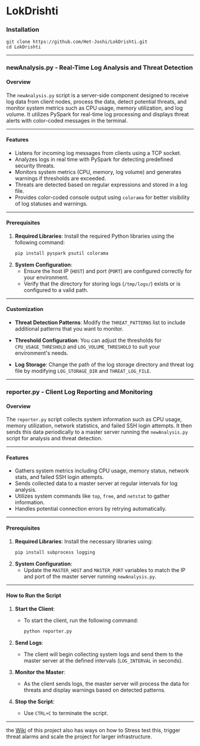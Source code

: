 # LokDrishti

### Installation

```shell
git clone https://github.com/Het-Joshi/LokDrishti.git
cd LokDrishti
```
---

### **newAnalysis.py** - Real-Time Log Analysis and Threat Detection

#### Overview
The `newAnalysis.py` script is a server-side component designed to receive log data from client nodes, process the data, detect potential threats, and monitor system metrics such as CPU usage, memory utilization, and log volume. It utilizes PySpark for real-time log processing and displays threat alerts with color-coded messages in the terminal.

---

#### **Features**
- Listens for incoming log messages from clients using a TCP socket.
- Analyzes logs in real time with PySpark for detecting predefined security threats.
- Monitors system metrics (CPU, memory, log volume) and generates warnings if thresholds are exceeded.
- Threats are detected based on regular expressions and stored in a log file.
- Provides color-coded console output using `colorama` for better visibility of log statuses and warnings.

---

#### **Prerequisites**
1. **Required Libraries**:
   Install the required Python libraries using the following command:
   ```bash
   pip install pyspark psutil colorama
   ```
2. **System Configuration**:
   - Ensure the host IP (`HOST`) and port (`PORT`) are configured correctly for your environment.
   - Verify that the directory for storing logs (`/tmp/logs/`) exists or is configured to a valid path.
---

#### **Customization**
- **Threat Detection Patterns**:
   Modify the `THREAT_PATTERNS` list to include additional patterns that you want to monitor.
   
- **Threshold Configuration**:
   You can adjust the thresholds for `CPU_USAGE_THRESHOLD` and `LOG_VOLUME_THRESHOLD` to suit your environment's needs.

- **Log Storage**:
   Change the path of the log storage directory and threat log file by modifying `LOG_STORAGE_DIR` and `THREAT_LOG_FILE`.

---

### **reporter.py** - Client Log Reporting and Monitoring

#### Overview
The `reporter.py` script collects system information such as CPU usage, memory utilization, network statistics, and failed SSH login attempts. It then sends this data periodically to a master server running the `newAnalysis.py` script for analysis and threat detection.

---

#### **Features**
- Gathers system metrics including CPU usage, memory status, network stats, and failed SSH login attempts.
- Sends collected data to a master server at regular intervals for log analysis.
- Utilizes system commands like `top`, `free`, and `netstat` to gather information.
- Handles potential connection errors by retrying automatically.

---

#### **Prerequisites**
1. **Required Libraries**:
   Install the necessary libraries using:
   ```bash
   pip install subprocess logging
   ```
2. **System Configuration**:
   - Update the `MASTER_HOST` and `MASTER_PORT` variables to match the IP and port of the master server running `newAnalysis.py`.

---

#### **How to Run the Script**
1. **Start the Client**:
   - To start the client, run the following command:
     ```bash
     python reporter.py
     ```

2. **Send Logs**:
   - The client will begin collecting system logs and send them to the master server at the defined intervals (`LOG_INTERVAL` in seconds).

3. **Monitor the Master**:
   - As the client sends logs, the master server will process the data for threats and display warnings based on detected patterns.

4. **Stop the Script**:
   - Use `CTRL+C` to terminate the script.

---

the [Wiki](https://github.com/Het-Joshi/LokDrishti/wiki/Stress-Testing-and-Scalling) of this project also has ways on how to Stress test this, trigger threat alarms and scale the project for larger infrastructure.
